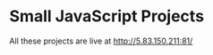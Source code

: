 <h1>Small JavaScript Projects</h1>

All these projects are live at <a href="http://5.83.150.211:81/">http://5.83.150.211:81/</a>
